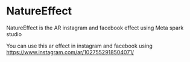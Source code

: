 # NatureEffect
NatureEffect is the AR instagram and facebook effect using Meta spark studio

You can use this ar effect in instagram and facebook using https://www.instagram.com/ar/1027552918504071/
